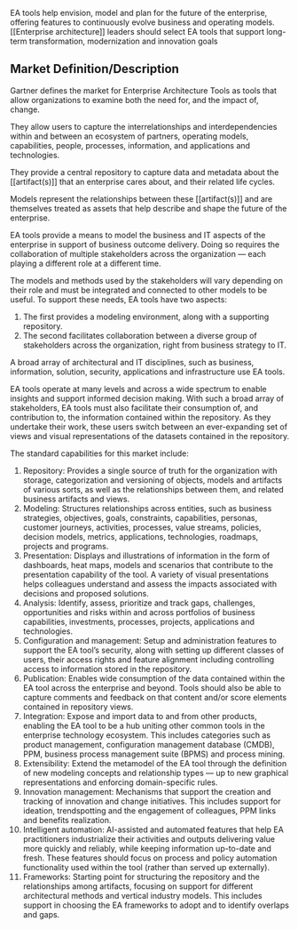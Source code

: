 EA tools help envision, model and plan for the future of the enterprise, offering features to
continuously evolve business and operating models. [[Enterprise architecture]] leaders should
select EA tools that support long-term transformation, modernization and innovation goals

## Market Definition/Description
Gartner defines the market for Enterprise Architecture Tools as tools that allow organizations to
examine both the need for, and the impact of, change. 

They allow users to capture the interrelationships and interdependencies within and between an ecosystem of partners, operating models, capabilities, people, processes, information, and applications and technologies. 

They provide a central repository to capture data and metadata about the [[artifact(s)]] that an enterprise
cares about, and their related life cycles. 

Models represent the relationships between these [[artifact(s)]] and are themselves treated as assets that help describe and shape the future of the enterprise.

EA tools provide a means to model the business and IT aspects of the enterprise in support of
business outcome delivery. Doing so requires the collaboration of multiple stakeholders across the
organization — each playing a different role at a different time. 

The models and methods used by the stakeholders will vary depending on their role and must be integrated and connected to other models to be useful. To support these needs, EA tools have two aspects: 
1. The first provides a modeling environment, along with a supporting repository. 
2. The second facilitates collaboration between a diverse group of stakeholders across the organization, right from business strategy to IT.

A broad array of architectural and IT disciplines, such as business, information, solution, security, applications and infrastructure use EA tools. 

EA tools operate at many levels and across a wide spectrum to enable insights and support informed decision making. With such a broad array of stakeholders, EA tools must also facilitate their consumption of, and contribution to, the information contained within the repository. As they undertake their work, these users switch between an ever-expanding set of views and visual representations of the datasets contained in the repository.

The standard capabilities for this market include:
1. Repository: Provides a single source of truth for the organization with storage, categorization and versioning of objects, models and artifacts of various sorts, as well as the relationships between them, and related business artifacts and views.
2. Modeling: Structures relationships across entities, such as business strategies, objectives, goals, constraints, capabilities, personas, customer journeys, activities, processes, value streams, policies, decision models, metrics, applications, technologies, roadmaps, projects and programs.
3. Presentation: Displays and illustrations of information in the form of dashboards, heat maps, models and scenarios that contribute to the presentation capability of the tool. A variety of visual presentations helps colleagues understand and assess the impacts associated with decisions and proposed solutions.
4. Analysis: Identify, assess, prioritize and track gaps, challenges, opportunities and risks within and across portfolios of business capabilities, investments, processes, projects, applications and technologies.
5. Configuration and management: Setup and administration features to support the EA tool’s security, along with setting up different classes of users, their access rights and feature alignment including controlling access to information stored in the repository.
6. Publication: Enables wide consumption of the data contained within the EA tool across the enterprise and beyond. Tools should also be able to capture comments and feedback on that content and/or score elements contained in repository views.
7. Integration: Expose and import data to and from other products, enabling the EA tool to be a hub uniting other common tools in the enterprise technology ecosystem. This includes categories such as product management, configuration management database (CMDB), PPM, business process management suite (BPMS) and process mining.
8. Extensibility: Extend the metamodel of the EA tool through the definition of new modeling concepts and relationship types — up to new graphical representations and enforcing domain-specific rules.
9. Innovation management: Mechanisms that support the creation and tracking of innovation and change initiatives. This includes support for ideation, trendspotting and the engagement of colleagues, PPM links and benefits realization.
10. Intelligent automation: AI-assisted and automated features that help EA practitioners industrialize their activities and outputs delivering value more quickly and reliably, while keeping information up-to-date and fresh. These features should focus on process and policy automation functionality used within the tool (rather than served up externally).
11. Frameworks: Starting point for structuring the repository and the relationships among artifacts, focusing on support for different architectural methods and vertical industry models. This includes support in choosing the EA frameworks to adopt and to identify overlaps and gaps.